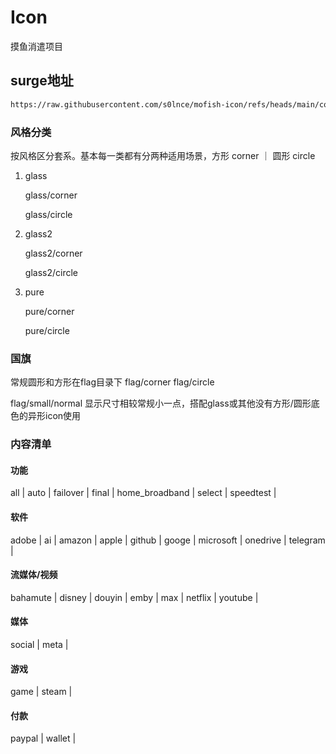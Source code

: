# Icon
摸鱼消遣项目


## surge地址

```bash
https://raw.githubusercontent.com/s0lnce/mofish-icon/refs/heads/main/combined.json
```



### 风格分类
按风格区分套系。基本每一类都有分两种适用场景，方形 corner ｜ 圆形 circle
1. glass
   
   glass/corner
   
   glass/circle
   
3. glass2
   
   glass2/corner
   
   glass2/circle
   
6. pure
   
   pure/corner
   
   pure/circle


### 国旗
常规圆形和方形在flag目录下
flag/corner
flag/circle

flag/small/normal 显示尺寸相较常规小一点，搭配glass或其他没有方形/圆形底色的异形icon使用


### 内容清单
#### 功能
all | auto | failover | final | home_broadband | select | speedtest | 

#### 软件
adobe | ai | amazon | apple | github | googe | microsoft | onedrive | telegram | 

#### 流媒体/视频
bahamute | disney | douyin | emby | max | netflix | youtube |

#### 媒体
social | meta | 

#### 游戏
game | steam | 

#### 付款
paypal | wallet | 
